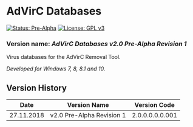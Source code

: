 # AdVirC Databases

[![Status: Pre-Alpha](https://img.shields.io/badge/Status-Pre--Alpha-black.svg?style=for-the-badge)](#)
[![License: GPL v3](https://img.shields.io/badge/License-GPL%20v3-black.svg?style=for-the-badge)](https://www.gnu.org/licenses/gpl-3.0)

<!--
[![Status: Alpha](https://img.shields.io/badge/Status-Alpha-red.svg?style=for-the-badge)](#)
[![Status: Beta](https://img.shields.io/badge/Status-Beta-orange.svg?style=for-the-badge)](#)
[![Status: Pre-Release](https://img.shields.io/badge/Status-Pre--Release-yellow.svg?style=for-the-badge)](#)
[![Status: Release](https://img.shields.io/badge/Status-Release-green.svg?style=for-the-badge)](#)

[![Latest Release](https://img.shields.io/badge/Latest-Release-blue.svg?style=for-the-badge)](https://github.com/MikronT/AdVirCDatabases/releases/latest)
-->

### Version name: *AdVirC Databases v2.0 Pre-Alpha Revision 1*

Virus databases for the AdVirC Removal Tool.

*Developed for Windows 7, 8, 8.1 and 10.*



## Version History
| Date       | Version Name              | Version Code    |
|------------|---------------------------|-----------------|
| 27.11.2018 | v2.0 Pre-Alpha Revision 1 | 2.0.0.0.0.0.001 |

<!--
AdVirC Databases v2.0 Alpha 1 Revision 1           2.0.0.1.1.0.001
AdVirC Databases v2.0 Alpha 2 Revision 144         2.0.0.1.2.0.144
AdVirC Databases v2.0 Beta 1 Revision 16           2.0.0.2.1.0.016
AdVirC Databases v2.0 Pre-Release 1 Revision 4     2.0.0.3.1.0.004
AdVirC Databases v2.0 Release Revision 742         2.0.0.4.0.0.742
AdVirC Databases v2.1 Release Revision 243         2.1.0.4.0.0.243
-->